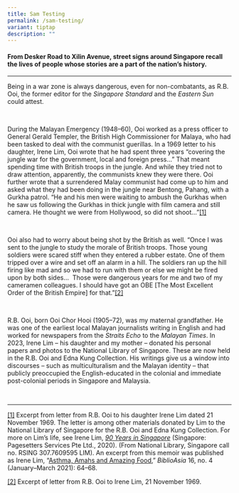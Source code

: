 ```yaml
---
title: Sam Testing
permalink: /sam-testing/
variant: tiptap
description: ""
---
```

<h4><strong>From Desker Road to Xilin Avenue, street signs around Singapore recall the lives of people whose stories are a part of the nation’s history.&nbsp;&nbsp;&nbsp;</strong></h4>
<hr>
<p>Being in a war zone is always dangerous, even for non-combatants, as R.B.
Ooi, the former editor for the <em>Singapore Standard</em> and the <em>Eastern Sun</em> could
attest.</p>
<p>&nbsp;</p>
<p>During the Malayan Emergency (1948–60), Ooi worked as a press officer
to General Gerald Templer, the British High Commissioner for Malaya, who
had been tasked to deal with the communist guerillas. In a 1969 letter
to his daughter, Irene Lim, Ooi wrote that he had spent three years “covering
the jungle war for the government, local and foreign press…” That meant
spending time with British troops in the jungle. And while they tried not
to draw attention, apparently, the communists knew they were there. Ooi
further wrote that a surrendered Malay communist had come up to him and
asked what they had been doing in the jungle near Bentong, Pahang, with
a Gurkha patrol. “He and his men were waiting to ambush the Gurkhas when
he saw us following the Gurkhas in thick jungle with film camera and still
camera. He thought we were from Hollywood, so did not shoot…”<a href="#_ftn1" rel="noopener noreferrer nofollow" target="_blank">[1]</a>
</p>
<p>&nbsp;</p>
<p>Ooi also had to worry about being shot by the British as well. “Once I
was sent to the jungle to study the morale of British troops. Those young
soldiers were scared stiff when they entered a rubber estate. One of them
tripped over a wire and set off an alarm in a hill. The soldiers ran up
the hill firing like mad and so we had to run with them or else we might
be fired upon by both sides…&nbsp; Those were dangerous years for me and
two of my cameramen colleagues. I should have got an OBE [The Most Excellent
Order of the British Empire] for that.”<a href="#_ftn2" rel="noopener noreferrer nofollow" target="_blank">[2]</a>
</p>
<p>&nbsp;</p>
<p>R.B. Ooi, born Ooi Chor Hooi (1905–72), was my maternal grandfather. He
was one of the earliest local Malayan journalists writing in English and
had worked for newspapers from the <em>Straits Echo</em> to the <em>Malayan Times</em>.
In 2023, Irene Lim – his daughter and my mother – donated his personal
papers and photos to the National Library of Singapore. These are now held
in the R.B. Ooi and Edna Kung Collection. His writings give us a window
into discourses – such as multiculturalism and the Malayan identity – that
publicly preoccupied the English-educated in the colonial and immediate
post-colonial periods in Singapore and Malaysia.</p>
<p>
<br>
</p>
<hr>
<p><a href="#_ftnref1" rel="noopener noreferrer nofollow" target="_blank">[1]</a> Excerpt
from letter from R.B. Ooi to his daughter Irene Lim dated 21 November 1969.
The letter is among other materials donated by Lim to the National Library
of Singapore for the R.B. Ooi and Edna Kung Collection. For more on Lim’s
life, see Irene Lim, <em><a href="https://eservice.nlb.gov.sg/redir/itemdetails?bid=204446401" rel="noopener noreferrer nofollow" target="_blank">90 Years in Singapore</a></em> (Singapore:
Pagesetters Services Pte Ltd., 2020). (From National Library, Singapore
call no. RSING 307.7609595 LIM). An excerpt from this memoir was published
as Irene Lim, “<a href="https://biblioasia.nlb.gov.sg/vol-16/issue-4/jan-mar-2021/asthma/" rel="noopener noreferrer nofollow" target="_blank">Asthma, Amahs and Amazing Food</a>,” <em>BiblioAsia</em> 16,
no. 4 (January–March 2021): 64–68.</p>
<p><a href="#_ftnref2" rel="noopener noreferrer nofollow" target="_blank">[2]</a> Excerpt
of letter from R.B. Ooi to Irene Lim, 21 November 1969.</p>
<p></p>